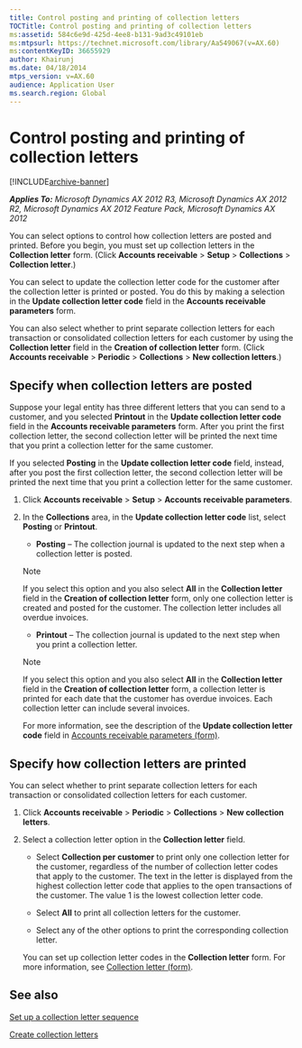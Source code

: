 ```yaml
---
title: Control posting and printing of collection letters
TOCTitle: Control posting and printing of collection letters
ms:assetid: 584c6e9d-425d-4ee8-b131-9ad3c49101eb
ms:mtpsurl: https://technet.microsoft.com/library/Aa549067(v=AX.60)
ms:contentKeyID: 36655929
author: Khairunj
ms.date: 04/18/2014
mtps_version: v=AX.60
audience: Application User
ms.search.region: Global
---
```


# Control posting and printing of collection letters 


[!INCLUDE[archive-banner](includes/archive-banner.md)]


_**Applies To:** Microsoft Dynamics AX 2012 R3, Microsoft Dynamics AX 2012 R2, Microsoft Dynamics AX 2012 Feature Pack, Microsoft Dynamics AX 2012_

You can select options to control how collection letters are posted and printed. Before you begin, you must set up collection letters in the **Collection letter** form. (Click **Accounts receivable** \> **Setup** \> **Collections** \> **Collection letter**.)

You can select to update the collection letter code for the customer after the collection letter is printed or posted. You do this by making a selection in the **Update collection letter code** field in the **Accounts receivable parameters** form.

You can also select whether to print separate collection letters for each transaction or consolidated collection letters for each customer by using the **Collection letter** field in the **Creation of collection letter** form. (Click **Accounts receivable** \> **Periodic** \> **Collections** \> **New collection letters**.)

## Specify when collection letters are posted

Suppose your legal entity has three different letters that you can send to a customer, and you selected **Printout** in the **Update collection letter code** field in the **Accounts receivable parameters** form. After you print the first collection letter, the second collection letter will be printed the next time that you print a collection letter for the same customer.

If you selected **Posting** in the **Update collection letter code** field, instead, after you post the first collection letter, the second collection letter will be printed the next time that you print a collection letter for the same customer.

1.  Click **Accounts receivable** \> **Setup** \> **Accounts receivable parameters**.

2.  In the **Collections** area, in the **Update collection letter code** list, select **Posting** or **Printout**.
    
      - **Posting** – The collection journal is updated to the next step when a collection letter is posted.
    

    > [!NOTE]
    > <P>If you select this option and you also select <STRONG>All</STRONG> in the <STRONG>Collection letter</STRONG> field in the <STRONG>Creation of collection letter</STRONG> form, only one collection letter is created and posted for the customer. The collection letter includes all overdue invoices.</P>

    
      - **Printout** – The collection journal is updated to the next step when you print a collection letter.
    

    > [!NOTE]
    > <P>If you select this option and you also select <STRONG>All</STRONG> in the <STRONG>Collection letter</STRONG> field in the <STRONG>Creation of collection letter</STRONG> form, a collection letter is printed for each date that the customer has overdue invoices. Each collection letter can include several invoices.</P>

    
    For more information, see the description of the **Update collection letter code** field in [Accounts receivable parameters (form)](https://technet.microsoft.com/library/aa576993\(v=ax.60\)).

## Specify how collection letters are printed

You can select whether to print separate collection letters for each transaction or consolidated collection letters for each customer.

1.  Click **Accounts receivable** \> **Periodic** \> **Collections** \> **New collection letters**.

2.  Select a collection letter option in the **Collection letter** field.
    
      - Select **Collection per customer** to print only one collection letter for the customer, regardless of the number of collection letter codes that apply to the customer. The text in the letter is displayed from the highest collection letter code that applies to the open transactions of the customer. The value 1 is the lowest collection letter code.
    
      - Select **All** to print all collection letters for the customer.
    
      - Select any of the other options to print the corresponding collection letter.
    
    You can set up collection letter codes in the **Collection letter** form. For more information, see [Collection letter (form)](https://technet.microsoft.com/library/aa620428\(v=ax.60\)).

## See also

[Set up a collection letter sequence](set-up-a-collection-letter-sequence.md)

[Create collection letters](create-collection-letters.md)

  


